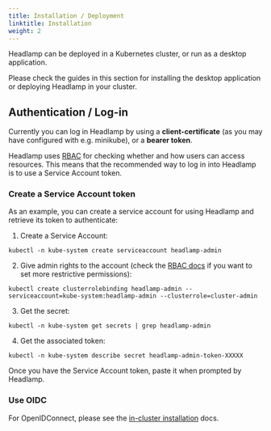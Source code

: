 ```yaml
---
title: Installation / Deployment
linktitle: Installation
weight: 2
---
```


Headlamp can be deployed in a Kubernetes cluster, or run as a desktop application.

Please check the guides in this section for installing the desktop application
or deploying Headlamp in your cluster.

## Authentication / Log-in

Currently you can log in Headlamp by using a **client-certificate** (as you may have configured with e.g. minikube), or a **bearer token**.

Headlamp uses [RBAC](https://kubernetes.io/docs/reference/access-authn-authz/rbac) for checking whether and how users can access resources. This means that the
recommended way to log in into Headlamp is to use a Service Account token.

### Create a Service Account token

As an example, you can create a service account for using Headlamp and retrieve its token to
authenticate:

1. Create a Service Account:

```shell
kubectl -n kube-system create serviceaccount headlamp-admin
```

2. Give admin rights to the account (check the
[RBAC docs](https://kubernetes.io/docs/reference/access-authn-authz/rbac) if you want to set more
restrictive permissions):

```shell
kubectl create clusterrolebinding headlamp-admin --serviceaccount=kube-system:headlamp-admin --clusterrole=cluster-admin
```

3. Get the secret:

```shell
kubectl -n kube-system get secrets | grep headlamp-admin
```

4. Get the associated token:

```shell
kubectl -n kube-system describe secret headlamp-admin-token-XXXXX
```

Once you have the Service Account token, paste it when prompted by Headlamp.

### Use OIDC

For OpenIDConnect, please see the [in-cluster installation](./in-cluster#accessing-using-oidc) docs.
